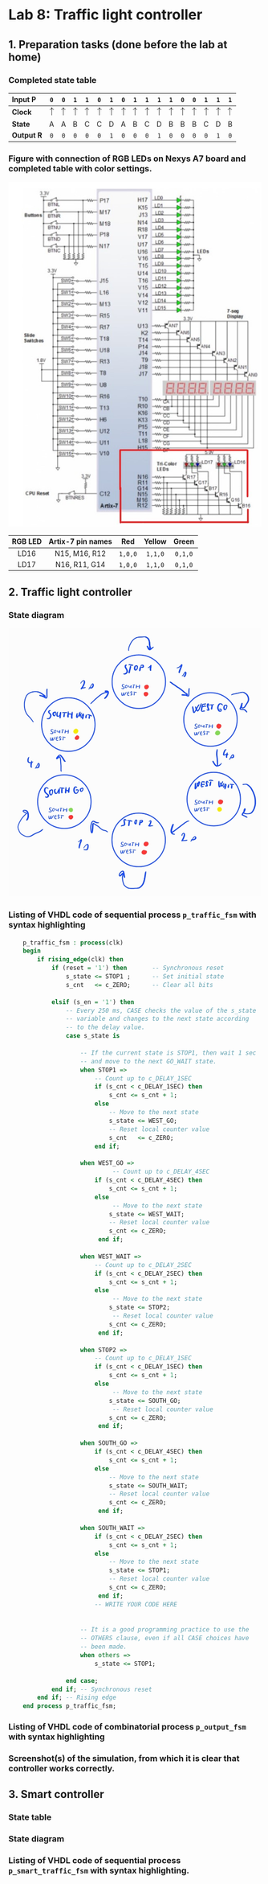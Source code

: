 # Lab 8: Traffic light controller

## 1. Preparation tasks (done before the lab at home)

### Completed state table

| **Input P** | `0` | `0` | `1` | `1` | `0` | `1` | `0` | `1` | `1` | `1` | `1` | `0` | `0` | `1` | `1` | `1` |
| :-- | :-: | :-: | :-: | :-: | :-: | :-: | :-: | :-: | :-: | :-: | :-: | :-: | :-: | :-: | :-: | :-: |
| **Clock** | ![rising](IMAGES/eq_uparrow.png) | ![rising](IMAGES/eq_uparrow.png) | ![rising](IMAGES/eq_uparrow.png) | ![rising](IMAGES/eq_uparrow.png) | ![rising](IMAGES/eq_uparrow.png) | ![rising](IMAGES/eq_uparrow.png) | ![rising](IMAGES/eq_uparrow.png) | ![rising](IMAGES/eq_uparrow.png) | ![rising](IMAGES/eq_uparrow.png) | ![rising](IMAGES/eq_uparrow.png) | ![rising](IMAGES/eq_uparrow.png) | ![rising](IMAGES/eq_uparrow.png) | ![rising](IMAGES/eq_uparrow.png) | ![rising](IMAGES/eq_uparrow.png) | ![rising](IMAGES/eq_uparrow.png) | ![rising](IMAGES/eq_uparrow.png) |
| **State** | A | A | B | C | C | D | A | B | C | D | B | B | B | C | D | B |
| **Output R** | `0` | `0` | `0` | `0` | `0` | `1` | `0` | `0` | `0` | `1` | `0` | `0` | `0` | `0` | `1` | `0` |

### Figure with connection of RGB LEDs on Nexys A7 board and completed table with color settings.

![Figure with connection of RGB LEDs on Nexys A7 board](IMAGES/schemaLED.jpg)

| **RGB LED** | **Artix-7 pin names** | **Red** | **Yellow** | **Green** |
| :-: | :-: | :-: | :-: | :-: |
| LD16 | N15, M16, R12 | `1,0,0` | `1,1,0` | `0,1,0` |
| LD17 | N16, R11, G14 | `1,0,0` | `1,1,0` | `0,1,0` |


## 2. Traffic light controller

### State diagram

![State diagram](IMAGES/statediagram.jpg)

### Listing of VHDL code of sequential process `p_traffic_fsm` with syntax highlighting

``` vhdl
    p_traffic_fsm : process(clk)
    begin
        if rising_edge(clk) then
            if (reset = '1') then       -- Synchronous reset
                s_state <= STOP1 ;      -- Set initial state
                s_cnt   <= c_ZERO;      -- Clear all bits

            elsif (s_en = '1') then
                -- Every 250 ms, CASE checks the value of the s_state 
                -- variable and changes to the next state according 
                -- to the delay value.
                case s_state is

                    -- If the current state is STOP1, then wait 1 sec
                    -- and move to the next GO_WAIT state.
                    when STOP1 =>
                        -- Count up to c_DELAY_1SEC
                        if (s_cnt < c_DELAY_1SEC) then
                            s_cnt <= s_cnt + 1;
                        else
                            -- Move to the next state
                            s_state <= WEST_GO;
                            -- Reset local counter value
                            s_cnt   <= c_ZERO;
                        end if;

                    when WEST_GO =>
                             -- Count up to c_DELAY_4SEC
                        if (s_cnt < c_DELAY_4SEC) then
                            s_cnt <= s_cnt + 1;
                        else
                             -- Move to the next state                        
                            s_state <= WEST_WAIT;
                            -- Reset local counter value                            
                            s_cnt <= c_ZERO;
                         end if;
                         
                    when WEST_WAIT =>
                        -- Count up to c_DELAY_2SEC                    
                        if (s_cnt < c_DELAY_2SEC) then
                            s_cnt <= s_cnt + 1;
                        else
                             -- Move to the next state                        
                            s_state <= STOP2;
                             -- Reset local counter value                            
                            s_cnt <= c_ZERO;
                         end if; 
                         
                    when STOP2 =>
                        -- Count up to c_DELAY_1SEC                    
                        if (s_cnt < c_DELAY_1SEC) then
                            s_cnt <= s_cnt + 1;
                        else
                             -- Move to the next state                        
                            s_state <= SOUTH_GO;
                             -- Reset local counter value                             
                            s_cnt <= c_ZERO;
                         end if; 
                         
                    when SOUTH_GO =>
                        if (s_cnt < c_DELAY_4SEC) then
                            s_cnt <= s_cnt + 1;
                        else
                            -- Move to the next state                        
                            s_state <= SOUTH_WAIT;
                            -- Reset local counter value                             
                            s_cnt <= c_ZERO;
                         end if;
                         
                    when SOUTH_WAIT =>
                        if (s_cnt < c_DELAY_2SEC) then
                            s_cnt <= s_cnt + 1;
                        else
                            -- Move to the next state                        
                            s_state <= STOP1;
                            -- Reset local counter value                             
                            s_cnt <= c_ZERO;
                         end if;
                        -- WRITE YOUR CODE HERE


                    -- It is a good programming practice to use the 
                    -- OTHERS clause, even if all CASE choices have 
                    -- been made. 
                    when others =>
                        s_state <= STOP1;

                end case;
            end if; -- Synchronous reset
        end if; -- Rising edge
    end process p_traffic_fsm;
```

### Listing of VHDL code of combinatorial process `p_output_fsm` with syntax highlighting

### Screenshot(s) of the simulation, from which it is clear that controller works correctly.




## 3. Smart controller

### State table

### State diagram

### Listing of VHDL code of sequential process `p_smart_traffic_fsm` with syntax highlighting.

